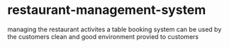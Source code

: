 # restaurant-management-system
managing the restaurant activites
a table booking system can be used by the customers
clean and good environment provied to customers
